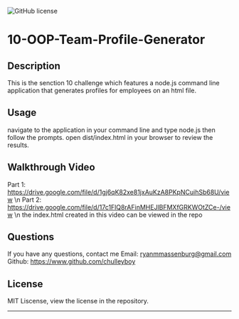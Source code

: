 ![GitHub license](https://img.shields.io/badge/license-MIT-blue.svg) 

# 10-OOP-Team-Profile-Generator

## Description

This is the senction 10 challenge which features a node.js command line application that generates profiles for employees on an html file.

## Usage

navigate to the application in your command line and type node.js then follow the prompts. open dist/index.html in your browser to review the results.

## Walkthrough Video

Part 1: https://drive.google.com/file/d/1gj6qK82xe81jxAuKzA8PKpNCuihSb68U/view \n
Part 2: https://drive.google.com/file/d/17c1FlQ8rAFinMHEJlBFMXfGRKWOtZCe-/view \n
the index.html created in this video can be viewed in the repo

## Questions 

If you have any questions, contact me
Email: ryanmmassenburg@gmail.com 
Github: https://www.github.com/chulleyboy

## License

MIT Liscense, view the license in the repository.

---
